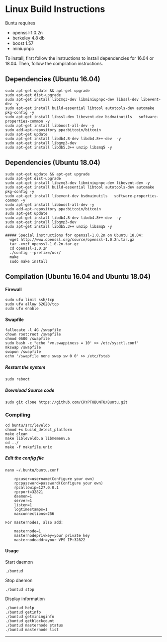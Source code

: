 # Linux Build Instructions
Buntu requires
* openssl-1.0.2n
* berkeley 4.8 db
* boost 1.57
* miniupnpc

To install, first follow the instructions to install dependencies for 16.04 or 18.04. Then, follow the compilation instructions.

## Dependencies (Ubuntu 16.04)
    sudo apt-get update && apt-get upgrade  
    sudo apt-get dist-upgrade  
    sudo apt-get install libzmq3-dev libminiupnpc-dev libssl-dev libevent-dev -y  
    sudo apt-get install build-essential libtool autotools-dev automake pkg-config -y  
    sudo apt-get install libssl-dev libevent-dev bsdmainutils   software-properties-common -y  
    sudo apt-get install libboost-all-dev -y  
    sudo add-apt-repository ppa:bitcoin/bitcoin  
    sudo apt-get update  
    sudo apt-get install libdb4.8-dev libdb4.8++-dev  -y  
    sudo apt-get install libgmp3-dev
	sudo apt-get install libdb5.3++ unzip libzmq5 -y

  ## Dependencies (Ubuntu 18.04)

    sudo apt-get update && apt-get upgrade  
    sudo apt-get dist-upgrade  
    sudo apt-get install libzmq3-dev libminiupnpc-dev libevent-dev -y  
    sudo apt-get install build-essential libtool autotools-dev automake pkg-config -y  
    sudo apt-get install libevent-dev bsdmainutils   software-properties-common -y  
    sudo apt-get install libboost-all-dev -y  
    sudo add-apt-repository ppa:bitcoin/bitcoin  
    sudo apt-get update  
    sudo apt-get install libdb4.8-dev libdb4.8++-dev  -y  
    sudo apt-get install libgmp3-dev
  	sudo apt-get install libdb5.3++ unzip libzmq5 -y

    ##### Special instructions for openssl-1.0.2n on Ubuntu 18.04:
      wget http://www.openssl.org/source/openssl-1.0.2n.tar.gz
      tar -xvzf openssl-1.0.2n.tar.gz
      cd openssl-1.0.2n
      ./config --prefix=/usr/
      make
      sudo make install

## Compilation (Ubuntu 16.04 and Ubuntu 18.04)
#### Firewall
    sudo ufw limit ssh/tcp  
    sudo ufw allow 62620/tcp  
    sudo ufw enable  

#### Swapfile
    fallocate -l 4G /swapfile  
    chown root:root /swapfile  
    chmod 0600 /swapfile  
    sudo bash -c "echo 'vm.swappiness = 10' >> /etc/sysctl.conf"  
    mkswap /swapfile  
    swapon /swapfile    
    echo '/swapfile none swap sw 0 0' >> /etc/fstab

#####  Restart the system
    sudo reboot

#####  Download Source code
    sudo git clone https://github.com/CRYPTOBUNTU/Buntu.git

### Compiling  
    cd buntu/src/leveldb  
    chmod +x build_detect_platform  
    make clean  
    make libleveldb.a libmemenv.a  
    cd ../  
    make -f makefile.unix  

##### Edit the config file  
    nano ~/.buntu/buntu.conf  

		rpcuser=username(Configure your own)  
		rpcpassword=password(Configure your own)  
		rpcallowip=127.0.0.1  
		rpcport=32821  
		daemon=1  
		server=1  
		listen=1  
		logtimestamps=1  
		maxconnections=256  

	For masternodes, also add:

		masternode=1  
		masternodeprivkey=your private key
		masternodeaddr=your VPS IP:32822

#### Usage  
Start daemon

	./buntud  

Stop daemon

	./buntud stop  

Display information  

	./buntud help
	./buntud getinfo  
	./buntud getmininginfo  
	./buntud getblockcount  
	./buntud masternode status  
	./buntud masternode list  
___
